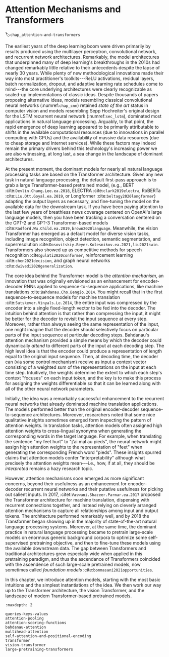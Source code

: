 # Attention Mechanisms and Transformers
:label:`chap_attention-and-transformers`


The earliest years of the deep learning boom were driven primarily
by results produced using the multilayer perceptron,
convolutional network, and recurrent network architectures.
Remarkably, the model architectures that underpinned
many of deep learning's breakthroughs in the 2010s
had changed remarkably little relative to their
antecedents despite the lapse of nearly 30 years.
While plenty of new methodological innovations
made their way into most practitioner's toolkits---ReLU
activations, residual layers, batch normalization, dropout,
and adaptive learning rate schedules come to mind---the core
underlying architectures were clearly recognizable as
scaled-up implementations of classic ideas.
Despite thousands of papers proposing alternative ideas,
models resembling classical convolutional neural networks (:numref:`chap_cnn`)
retained *state of the art* status in computer vision
and models resembling Sepp Hochreiter's original design
for the LSTM recurrent neural network (:numref:`sec_lstm`),
dominated most applications in natural language processing.
Arguably, to that point, the rapid emergence of deep learning
appeared to be primarily attributable to shifts
in the available computational resources
(due to innovations in parallel computing with GPUs)
and the availability of massive data resources
(due to cheap storage and Internet services).
While these factors may indeed remain the primary drivers
behind this technology's increasing power
we are also witnessing, at long last,
a sea change in the landscape of dominant architectures.

At the present moment, the dominant models
for nearly all natural language processing tasks
are based on the Transformer architecture.
Given any new task in natural language processing, the default first-pass approach
is to grab a large Transformer-based pretrained model,
(e.g., BERT :cite:`Devlin.Chang.Lee.ea.2018`, ELECTRA :cite:`clark2019electra`, RoBERTa :cite:`Liu.Ott.Goyal.ea.2019`, or Longformer :cite:`beltagy2020longformer`)
adapting the output layers as necessary,
and fine-tuning the model on the available
data for the downstream task.
If you have been paying attention to the last few years
of breathless news coverage centered on OpenAI's
large language models, then you have been tracking a conversation
centered on the GPT-2 and GPT-3 Transformer-based models :cite:`Radford.Wu.Child.ea.2019,brown2020language`.
Meanwhile, the vision Transformer has emerged
as a default model for diverse vision tasks,
including image recognition, object detection,
semantic segmentation, and superresolution :cite:`Dosovitskiy.Beyer.Kolesnikov.ea.2021,liu2021swin`.
Transformers also showed up as competitive methods
for speech recognition :cite:`gulati2020conformer`,
reinforcement learning :cite:`chen2021decision`,
and graph neural networks :cite:`dwivedi2020generalization`.

The core idea behind the Transformer model is the *attention mechanism*,
an innovation that was originally envisioned as an enhancement
for encoder-decoder RNNs applied to sequence-to-sequence applications,
like machine translations :cite:`Bahdanau.Cho.Bengio.2014`.
You might recall that in the first sequence-to-sequence models
for machine translation :cite:`Sutskever.Vinyals.Le.2014`,
the entire input was compressed by the encoder
into a single fixed-length vector to be fed into the decoder.
The intuition behind attention is that rather than compressing the input,
it might be better for the decoder to revisit the input sequence at every step.
Moreover, rather than always seeing the same representation of the input,
one might imagine that the decoder should selectively focus
on particular parts of the input sequence at particular decoding steps.
Bahdanau's attention mechanism provided a simple means
by which the decoder could dynamically *attend* to different
parts of the input at each decoding step.
The high level idea is that the encoder could produce a representation
of length equal to the original input sequence.
Then, at decoding time, the decoder can (via some control mechanism)
receive as input a context vector consisting of a weighted sum
of the representations on the input at each time step.
Intuitively, the weights determine the extent
to which each step's context "focuses" on each input token,
and the key is to make this process
for assigning the weights differentiable
so that it can be learned along with
all of the other neural network parameters.

Initially, the idea was a remarkably successful
enhancement to the recurrent neural networks
that already dominated machine translation applications.
The models performed better than the original
encoder-decoder sequence-to-sequence architectures.
Moreover, researchers noted that some nice qualitative insights
sometimes emerged form inspecting the pattern of attention weights.
In translation tasks, attention models
often assigned high attention weights to cross-lingual synonyms
when generating the corresponding words in the target language.
For example, when translating the sentence "my feet hurt"
to "j'ai mal au pieds", the neural network might assign
high attention weights to the representation of "feet"
when generating the corresponding French word "pieds".
These insights spurred claims that attention models confer "interpretability"
although what precisely the attention weights mean---i.e.,
how, if at all, they should be *interpreted* remains a hazy research topic.

However, attention mechanisms soon emerged as more significant concerns,
beyond their usefulness as an enhancement for encoder-decoder recurrent neural networks
and their putative usefulness for picking out salient inputs.
In 2017, :citet:`Vaswani.Shazeer.Parmar.ea.2017` proposed
the Transformer architecture for machine translation,
dispensing with recurrent connections together,
and instead relying on cleverly arranged attention mechanisms
to capture all relationships among input and output tokens.
The architecture performed remarkably well,
and by 2018 the Transformer began showing up
in the majority of state-of-the-art natural language processing systems.
Moreover, at the same time, the dominant practice in natural language processing
became to pretrain large-scale models
on enormous generic background corpora
to optimize some self-supervised pretraining objective,
and then to fine-tune these models
using the available downstream data.
The gap between Transformers and traditional architectures
grew especially wide when applied in this pretraining paradigm,
and thus the ascendance of Transformers coincided
with the ascendence of such large-scale pretrained models,
now sometimes called *foundation models* :cite:`bommasani2021opportunities`.


In this chapter, we introduce attention models,
starting with the most basic intuitions
and the simplest instantiations of the idea.
We then work our way up to the Transformer architecture,
the vision Transformer, and the landscape
of modern Transformer-based pretrained models.

```toc
:maxdepth: 2

queries-keys-values
attention-pooling
attention-scoring-functions
bahdanau-attention
multihead-attention
self-attention-and-positional-encoding
transformer
vision-transformer
large-pretraining-transformers
```

